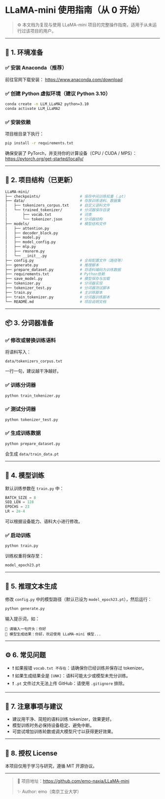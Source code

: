 # LLaMA-mini 使用指南（从 0 开始）

> ⚙️ 本文档为复现与使用 LLaMA-mini 项目的完整操作指南，适用于从未运行过该项目的用户。

---

## 🧰 1. 环境准备

### ✅ 安装 Anaconda（推荐）
前往官网下载安装：
https://www.anaconda.com/download

### ✅ 创建 Python 虚拟环境（建议 Python 3.10）

```bash
conda create -n LLM_LLaMA2 python=3.10
conda activate LLM_LLaMA2
```

### ✅ 安装依赖

项目根目录下执行：

```bash
pip install -r requirements.txt
```

确保安装了 PyTorch，并支持你的计算设备（CPU / CUDA / MPS）：
https://pytorch.org/get-started/locally/

---

## 📁 2. 项目结构（已更新）

```bash
LLaMA-mini/
├── checkpoints/                  # 保存中间训练权重（.pt）
├── data/                         # 存放训练语料、数据集
│   ├── tokenizers_corpus.txt     # 自定义语料文件
│   └── trained_tokenizer/        # 分词器保存目录
│       ├── vocab.txt             # 词表
│       └── tokenizer.json        # 分词器结构
├── models/                       # 模型结构文件
│   ├── attention.py
│   ├── decoder_block.py
│   ├── model.py
│   ├── model_config.py
│   ├── mlp.py
│   ├── rmsnorm.py
│   └── __init__.py
├── config.py                     # 全局配置文件（路径等）
├── generate.py                   # 推理脚本
├── prepare_dataset.py            # 将语料编码为训练数据
├── requirements.txt              # Python依赖
├── save_model.py                 # 模型保存与加载
├── tokenizer.py                  # 分词器实现
├── tokenizer_test.py             # 分词器测试脚本
├── train.py                      # 主训练脚本
├── train_tokenizer.py            # 分词器训练脚本
└── README.md                     # 项目说明文档
```

---

## 📦 3. 分词器准备

### ✅ 修改或替换训练语料

将语料写入：

```
data/tokenizers_corpus.txt
```

一行一句，建议越干净越好。

### ✅ 训练分词器

```bash
python train_tokenizer.py
```

### ✅ 测试分词器

```bash
python tokenizer_test.py
```

### ✅ 生成训练数据

```bash
python prepare_dataset.py
```

会生成 `data/train_data.pt`

---

## 🧠 4. 模型训练

默认训练参数在 `train.py` 中：

```python
BATCH_SIZE = 8
SEQ_LEN = 128
EPOCHS = 23
LR = 2e-4
```

可以根据设备能力、语料大小进行修改。

### ✅ 启动训练

```bash
python train.py
```

训练权重将保存至：

```bash
model_epoch23.pt
```

---

## 🤖 5. 推理文本生成

修改 `config.py` 中的模型路径（默认已设为 `model_epoch23.pt`），然后运行：

```bash
python generate.py
```

输入提示词，如：

```
💬 请输入一句开头：你好
🧠 模型生成结果：你好，欢迎使用 LLaMA-mini 模型...
```

---

## ⚙️ 6. 常见问题

- ❗ 如果报错 `vocab.txt 不存在`：请确保你已经训练并保存过 tokenizer。
- ❗ 如果生成结果全是 `[UNK]`：语料可能太少或模型未充分训练。
- ❗ `.pt` 文件过大无法上传 GitHub：请使用 `.gitignore` 排除。

---

## 🌟 7. 注意事项与建议

- 建议用干净、简短的语料训练 tokenizer，效果更好。
- 模型训练时务必保持设备稳定、避免中断。
- 可尝试增加训练轮数或调大模型尺寸以获得更好效果。

---

## 🧾 8. 授权 License

本项目仅用于学习与研究，遵循 MIT 开源协议。

---

> 📍 项目地址：https://github.com/emo-naxia/LLaMA-mini
>  
> ✨ Author: emo（南京工业大学）